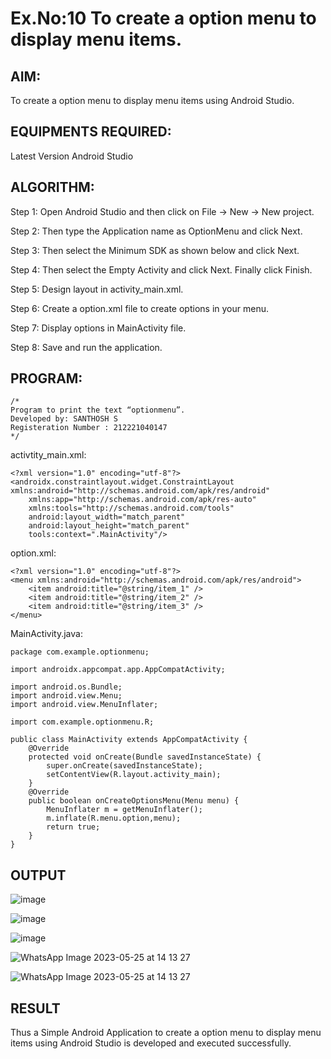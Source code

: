 # Ex.No:10 To create a option menu to display menu items.


## AIM:

To create a option menu to display menu items using Android Studio.

## EQUIPMENTS REQUIRED:

Latest Version Android Studio

## ALGORITHM:

Step 1: Open Android Studio and then click on File -> New -> New project.

Step 2: Then type the Application name as OptionMenu and click Next.

Step 3: Then select the Minimum SDK as shown below and click Next.

Step 4: Then select the Empty Activity and click Next. Finally click Finish.

Step 5: Design layout in activity_main.xml.

Step 6: Create a option.xml file to create options in your menu.

Step 7: Display options in MainActivity file.

Step 8: Save and run the application.


## PROGRAM:
```
/*
Program to print the text “optionmenu”.
Developed by: SANTHOSH S
Registeration Number : 212221040147
*/
```
activtity_main.xml:

```
<?xml version="1.0" encoding="utf-8"?>
<androidx.constraintlayout.widget.ConstraintLayout xmlns:android="http://schemas.android.com/apk/res/android"
    xmlns:app="http://schemas.android.com/apk/res-auto"
    xmlns:tools="http://schemas.android.com/tools"
    android:layout_width="match_parent"
    android:layout_height="match_parent"
    tools:context=".MainActivity"/>
```
option.xml:

```
<?xml version="1.0" encoding="utf-8"?>
<menu xmlns:android="http://schemas.android.com/apk/res/android">
    <item android:title="@string/item_1" />
    <item android:title="@string/item_2" />
    <item android:title="@string/item_3" />
</menu>
```

MainActivity.java:

```
package com.example.optionmenu;

import androidx.appcompat.app.AppCompatActivity;

import android.os.Bundle;
import android.view.Menu;
import android.view.MenuInflater;

import com.example.optionmenu.R;

public class MainActivity extends AppCompatActivity {
    @Override
    protected void onCreate(Bundle savedInstanceState) {
        super.onCreate(savedInstanceState);
        setContentView(R.layout.activity_main);
    }
    @Override
    public boolean onCreateOptionsMenu(Menu menu) {
        MenuInflater m = getMenuInflater();
        m.inflate(R.menu.option,menu);
        return true;
    }
}
```
## OUTPUT

![image](https://github.com/kannan0071/MAD-Ex.No-10/assets/119641638/31b526e6-c0b8-4db3-b190-3258743d7f1e)

![image](https://github.com/kannan0071/MAD-Ex.No-10/assets/119641638/5b0ad7a8-b92f-489b-b221-88bce95e51cf)

![image](https://github.com/kannan0071/MAD-Ex.No-10/assets/119641638/3c21ac8e-18a0-43c0-b79c-1356b42f7e49)

![WhatsApp Image 2023-05-25 at 14 13 27](https://github.com/kannan0071/MAD-Ex.No-10/assets/119641638/7d90553e-3990-4621-b5cc-553d19640297)

![WhatsApp Image 2023-05-25 at 14 13 27](https://github.com/kannan0071/MAD-Ex.No-10/assets/119641638/3c257b09-4978-4d41-baff-6214a68e01c8)

## RESULT
Thus a Simple Android Application to create a option menu to display menu items using Android Studio is developed and executed successfully.


